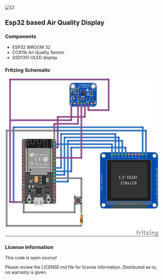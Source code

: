 ![CI](https://github.com/YasithLokuge/Esp32AirQualityDisplay/workflows/CI/badge.svg?branch=master)

## Esp32 based Air Quality Display

### Components
- ESP32 WROOM 32
- CC811b Ari Quality Sensor
- SSD1351 OLED display

### Fritzing Schematic

![alt text](esp32-air-quality-display.jpg "Fritzing Schematic")

### License Information
This code is open source!

Please review the LICENSE.md file for license information.
Distributed as-is; no warranty is given.
